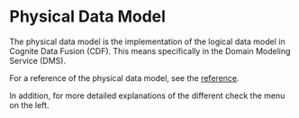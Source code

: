 # Physical Data Model

The physical data model is the implementation of the logical data model in Cognite Data Fusion (CDF). This means
specifically in the Domain Modeling Service (DMS).

For a reference of the physical data model, see the [reference](reference.md).

In addition, for more detailed explanations of the different check the menu on the left.